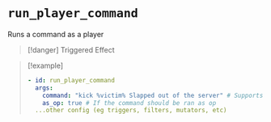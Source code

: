 # `run_player_command`

Runs a command as a player

> [!danger] Triggered Effect

> [!example]
> ```yaml
> - id: run_player_command
>   args:
>     command: "kick %victim% Slapped out of the server" # Supports %player% and %victim% as placeholders (victim will only be used if there is a player as a victim for this effect)
>     as_op: true # If the command should be ran as op
>   ...other config (eg triggers, filters, mutators, etc)
> ```

